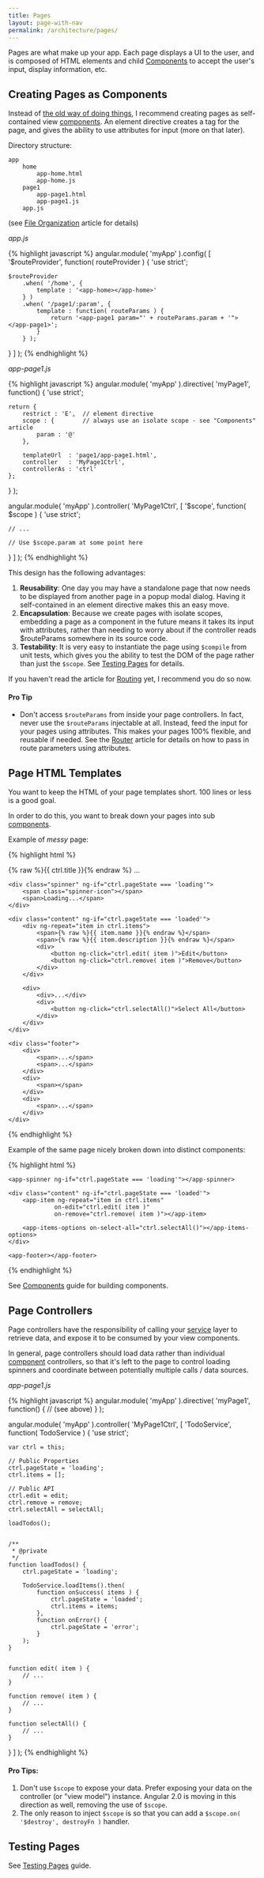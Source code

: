 ```yaml
---
title: Pages
layout: page-with-nav
permalink: /architecture/pages/
---
```


Pages are what make up your app. Each page displays a UI to the user, and is 
composed of HTML elements and child [Components](/architecture/components) to
accept the user's input, display information, etc.


## Creating Pages as Components

Instead of [the old way of doing things](architecture/pages-the-old-way-of-doing-things), 
I recommend creating pages as self-contained view [components](/architecture/components). 
An element directive creates a tag for the page, and gives the ability to use 
attributes for input (more on that later).

Directory structure:

    app
        home
            app-home.html
            app-home.js
        page1
            app-page1.html
            app-page1.js
        app.js

(see [File Organization](/architecture/file-organization) article for details)

*app.js*

{% highlight javascript %}
angular.module( 'myApp' ).config( [ '$routeProvider', function( routeProvider ) {
    'use strict';
    
    $routeProvider
        .when( '/home', {
            template : '<app-home></app-home>'
        } )
        .when( '/page1/:param', {
            template : function( routeParams ) {
                return '<app-page1 param="' + routeParams.param + '"></app-page1>';
            }
        } );

} ] );
{% endhighlight %}

*app-page1.js*

{% highlight javascript %}
angular.module( 'myApp' ).directive( 'myPage1', function() {
    'use strict';
    
    return {
        restrict : 'E',  // element directive
        scope : {        // always use an isolate scope - see "Components" article
            param : '@'
        },
        
        templateUrl  : 'page1/app-page1.html',
        controller   : 'MyPage1Ctrl',
        controllerAs : 'ctrl'
    };
    
} );


angular.module( 'myApp' ).controller( 'MyPage1Ctrl', [ '$scope', function( $scope ) {
    'use strict';
    
    // ...
    
    // Use $scope.param at some point here
} ] );
{% endhighlight %}


This design has the following advantages:

1. **Reusability**: One day you may have a standalone page that now needs to be
   displayed from another page in a popup modal dialog. Having it self-contained 
   in an element directive makes this an easy move.
2. **Encapsulation**: Because we create pages with isolate scopes, embedding a
   page as a component in the future means it takes its input with attributes,
   rather than needing to worry about if the controller reads $routeParams 
   somewhere in its source code.
3. **Testability**: It is very easy to instantiate the page using `$compile` 
   from unit tests, which gives you the ability to test the DOM of the page
   rather than just the `$scope`. See [Testing Pages](/testing/pages) for 
   details.

If you haven't read the article for [Routing](/architecture/router) yet, I 
recommend you do so now.



#### Pro Tip

- Don't access `$routeParams` from inside your page controllers. In fact, never
  use the `$routeParams` injectable at all. Instead, feed the input for your 
  pages using attributes. This makes your pages 100% flexible, and reusable if 
  needed. See the [Router](/architecture/router) article for details on how to 
  pass in route parameters using attributes.
   

## Page HTML Templates

You want to keep the HTML of your page templates short. 100 lines or less is a 
good goal.

In order to do this, you want to break down your pages into sub 
[components](/architecture/components).

Example of *messy* page:

{% highlight html %}
<div>
    <div class="header">
        <div>
            <span>{% raw %}{{ ctrl.title }}{% endraw %}</span>
            <span>...</span>
        </div>
    </div>
    
    <div class="spinner" ng-if="ctrl.pageState === 'loading'">
        <span class="spinner-icon"></span>
        <span>Loading...</span>
    </div>
        
    <div class="content" ng-if="ctrl.pageState === 'loaded'">
        <div ng-repeat="item in ctrl.items">
            <span>{% raw %}{{ item.name }}{% endraw %}</span>
            <span>{% raw %}{{ item.description }}{% endraw %}</span>
            <div>
                <button ng-click="ctrl.edit( item )">Edit</button>
                <button ng-click="ctrl.remove( item )">Remove</button>
            </div>
        </div>
        
        <div>
            <div>...</div>
            <div>
                <button ng-click="ctrl.selectAll()">Select All</button>
            </div>
        </div>
    </div>
    
    <div class="footer">
        <div>
            <span>...</span>
            <span>...</span>
        </div>
        <div>
            <span></span>
        </div>
        <div>
            <span>...</span>
        </div>
    </div>
</div>
{% endhighlight %}


Example of the same page nicely broken down into distinct components:

{% highlight html %}
<div>
    <app-header class="header" title="ctrl.title">
    
    <app-spinner ng-if="ctrl.pageState === 'loading'"></app-spinner>
    
    <div class="content" ng-if="ctrl.pageState === 'loaded'">
        <app-item ng-repeat="item in ctrl.items" 
                 on-edit="ctrl.edit( item )" 
                 on-remove="ctrl.remove( item )"></app-item>
        
        <app-items-options on-select-all="ctrl.selectAll()"></app-items-options>
    </div>
    
    <app-footer></app-footer>
</div>
{% endhighlight %}

See [Components](/architecture/components) guide for building components.


## Page Controllers

Page controllers have the responsibility of calling your [service](/architecture/services) 
layer to retrieve data, and expose it to be consumed by your view components.

In general, page controllers should load data rather than individual [component](/architecture/components) 
controllers, so that it's left to the page to control loading spinners and 
coordinate between potentially multiple calls / data sources. 

*app-page1.js*

{% highlight javascript %}
angular.module( 'myApp' ).directive( 'myPage1', function() {
    // (see above)
} );


angular.module( 'myApp' ).controller( 'MyPage1Ctrl', [ 'TodoService', function( TodoService ) {
    'use strict';
    
    var ctrl = this;
    
    // Public Properties
    ctrl.pageState = 'loading';
    ctrl.items = [];
    
    // Public API
    ctrl.edit = edit;
    ctrl.remove = remove;
    ctrl.selectAll = selectAll;
    
    loadTodos();
    
    
    /**
     * @private
     */
    function loadTodos() {
        ctrl.pageState = 'loading';
    
        TodoService.loadItems().then( 
            function onSuccess( items ) {
                ctrl.pageState = 'loaded';
                ctrl.items = items;
            },
            function onError() {
                ctrl.pageState = 'error';
            }
        );
    }
    
    
    function edit( item ) {
        // ...
    }
    
    function remove( item ) {
        // ...
    }
    
    function selectAll() {
        // ...
    }
    
} ] );
{% endhighlight %}



#### Pro Tips:

1. Don't use `$scope` to expose your data. Prefer exposing your data on the
   controller (or "view model") instance. Angular 2.0 is moving in this 
   direction as well, removing the use of `$scope`.
2. The only reason to inject `$scope` is so that you can add a `$scope.on( '$destroy', destroyFn )`
   handler.
   

## Testing Pages

See [Testing Pages](/testing/pages) guide.